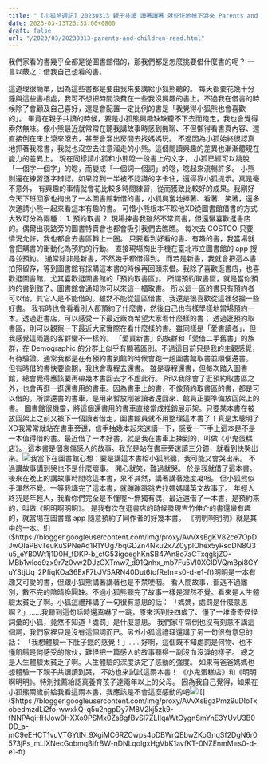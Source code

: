 ```yaml
---
title: " [小狐熊週記] 20230313 親子共讀 讀著讀著 就怔怔地掉下淚來 Parents and children read touching picture books together"
date: 2023-03-13T23:33:00+0800
draft: false
url: "/2023/03/20230313-parents-and-children-read.html"
---
```


我們家看的書幾乎全都是從圖書館借的，那我們都是怎麼挑要借什麼書的呢？ 一言以蔽之：借我自己想看的書。

這道理很簡單，因為這些書都是要由我來要講給小狐熊聽的。 每天都要花幾十分鐘與這些書相處，我可不想把時間浪費在一些我沒興趣的書上。不過我在借書的時候除了會顧及自己喜好，還是會配置一定比例的書是「我覺得小狐熊也會喜歡的」。 畢竟在親子共讀的時候，要是小狐熊興趣缺缺聽不下去而跑走，我也會覺得索然無味。像小熊最近就常常在聽我講故事時感到無聊、不但懶得看書頁內容、還直接倒在床上滾來滾去，甚至會溜出房間去找媽媽玩。 不過因為小狐始終很認真地抓著我唸書，我就也沒空去注意溜走的小熊。這個閱讀興趣的差異也漸漸體現在能力的差異上。 現在同樣請小狐和小熊唸一段書上的文字， 小狐已經可以跳脫「一個字一個字」的唸，而變成「一個詞一個詞」的唸，唸起來流暢許多。 小熊則還在練習逐字辨認。如果唸到一半被不認識的字卡住，還得靠小狐提示。真是毫不意外， 有興趣的事情就會花比較多時間練習，從而獲致比較好的成果。我剛好今天下班回家也掏出了一本圖書館新借的書，小狐興奮地捧著、看著、笑著，還多次邀請小熊一起來看這本有趣的書。 可惜小熊根本不睬他XD從圖書館借書的方式大致可分為兩種： 1. 預約取書 2. 現場揀書我雖然不常買書，但還蠻喜歡逛書店的。偶爾出現路旁的圖書特賣會也都會吸引我們去瞧瞧。 每次去 COSTCO 只要情況允許，我也都會去書區轉上一圈。 只要看到好看的書、有趣的書，我當場就會把購書的衝動化為預約的行動。 直接現場掏出手機在臺北市立圖書館的 app 搜尋並預約。 通常除非是新書，不然幾乎都借得到。 而若是新書，我就會把這本書拍照留存，等到圖書館有採購這本書的時候再回頭來借。我除了喜歡逛書店，也喜歡逛圖書館，尤其喜歡逛圖書館的「預約取書區」。 所謂預約取書區，就是當你預約的書到館了、圖書館會通知你可以來這一櫃取書。 所以這一區的書只有預約者可以借，其它人是不能借的。雖然不能從這區借書，我還是很喜歡從這裡發掘一些好書。 我有時也會看看別人都預約了什麼書，然後自己也有樣學樣地當場預約一本。透過逛書店，可以感受一下最近廠商希望大家看什麼樣的書； 透過逛預約取書區，則可以觀察一下最近大家實際在看什麼樣的書。雖同樣是「愛書讀者」，但我感覺這兩邊的客群蠻不一樣的。 「愛買新書」的族群和「愛借二手舊書」的族群，在 Demographic 的分群上似乎有顯著區別。不過這目前只是我的主觀感覺，有待驗證。通常我都是在有預約書到館的時候會跑一趟圖書館取書並順便還書。 但有時借的書快要逾期，我也會專程去還書。 雖是專程還書，但每次踏入圖書館，總會覺得應該要再帶幾本書回去才不虛此行。 所以我除會了逛預約取書區之外，也會再逛一逛還書用的書車。因為書車上的書，不像預約取書區的書，都是可以借的。所謂還書的書車，是用來暫放剛被讀者還回來、館員正要準備放回架上的書。 圖書館很機靈，將這個還書用的書車直接當成推銷展示架。只要某本書在被放回架上之前又被下一個讀者借走，圖書館員就不用整理這本書了！真是太聰明了XD我常常就站在書車旁邊，信手抽幾本起來速讀一下，感受一下手上這本是不是一本值得借的書。最近借了一本好書，就是我在書車上揀到的，叫做《小鬼蛋糕店》。 這本書是個哀傷感人的故事。我光是站在書車旁速讀三分鐘，就看到快哭出來。![]($https://blogger.googleusercontent.com/img/proxy/AVvXsEgkDcP-tLLszffMvzTDrPzt5Gau8Tx5hTyyjxMOm66mC_yap7oCBrYLlvs7MGOIFgSzORV35luhQZVfNG0ZsogRSc3iEMNrHcbkWxb33b3PaBChoI6ckuVrYYoA419pImnLUjrTSPitNaEpwyiZ_7SOS6EgvYli6K8-yYLWB5FCptCQOTxq_-sLeEv3FjgvK6d9X10GxnH8Mt0MTvq7kvm2lx9ME_L9pn-Q=s0-d-e1-ft)我當下在圖書館心想：要是講這本書給小狐熊聽，我可能又會哭出來。 不過講故事講到哭也不是什麼壞事。 開心就笑，難過就哭。 於是我就借了這本書。後來在晚上的講故事時間唸這本書，果不其然，講著講著幾度凝咽。 但小狐熊似乎渾然不覺。一等我講完了這本書，就蹦蹦跳跳去找媽媽講英文故事了。 年輕人終究是年輕人，我看你們完全是不懂喔～無獨有偶，最近還借了一本書，是預約來的，叫做《明明啊明明》。 是我有次在逛書店的時候發現吉竹伸介的書還蠻有趣的，就當場在圖書館 app 隨意預約了同作者的好幾本書。 《明明啊明明》就是其中的一本。![]($https://blogger.googleusercontent.com/img/proxy/AVvXsEgKV82ce7OpDJwQIaPBvTeuKuSPNeAq1R1YUg7bqGDZn4Nku2x7Z0ypIOhex5yRsoDN8Q3u5_eYB0Wt1j1D0H_fDKP-b_ctG53igoeghKnSB47An8o7aCTxqgkjZO-MBb1wleq9zx9r7z0vw2DJzGXTmw7_d91Qnhx_mb7Fu5VI0XGlDVQmBpi8GYuYStjUq_2PfiqKOa36ExF7bJV5ARN40Dut6tofReIn=s0-d-e1-ft)明明是一本有趣又可愛的書，但跟小狐熊講著講著也是不禁哽咽。 看人間故事，都逃不過離別，數不完的陰晴換圓缺。不過小狐熊聽完了故事一樣是渾然不覺。看來是人生體驗太貧乏了啊。小狐這禮拜講了一句很有意思的話： 「媽媽，處罰是什麼意思啊？」……我聽到這句話時還真嚇了一跳，原來活到快四歲了、懂了一堆奇奇怪怪詞彙的小狐，竟然不知道「處罰」是什麼意思。 我們家平常倒也沒有刻意不講這個詞，我們家裡只是沒有這個詞而已。另外小狐這禮拜還講了另一句很有意思的話： 「我想體驗一下肚子餓的感覺！」……好啊，這個既不知處罰是何物、也不懂飢餓是何感受的傢伙，難怪把一篇感人的故事聽得一副沒血沒淚的樣子。 總之是人生體驗太貧乏了啊。人生體驗的深度決定了感動的強度。 如果有爸爸媽媽也想體驗一下親子共讀讀到哭， 不妨也來試試這兩本書！ 《小鬼蛋糕店》和《明明啊明明》。特別推薦給認真養育孩子達兩年以上的父母。 因為我自己覺得，如果在小狐熊兩歲前給我看這兩本書，我應該是不會這麼感動的吧![]($https://fonts.gstatic.com/s/e/notoemoji/15.0/1f606/32.png)![]($https://blogger.googleusercontent.com/img/proxy/AVvXsEgzPmz9uDIoTxobedmzdLi2fo-wwxkQ-q5u2ngpDy7M8V2kj5zk9-fNNPAqiHHJow0HXXo9PSMx0Zs8gfBvSl7ZLIIqaWtOygnSmYnE3YUvU3B0DD_a-mC9eEHCT1vuVTGYtlN_9XgiMC6RZCwps4pDBWrQEbwZKoGnqSf2DgN6r0573jPs_mLlXNecGobmqBlfrBW-nDNLqolgxHgVbK1avfKT-0NZEnmM=s0-d-e1-ft)
